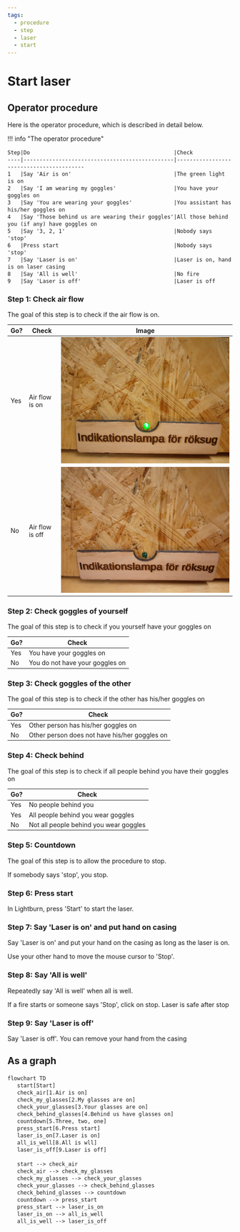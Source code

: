 ```yaml
---
tags:
  - procedure
  - step
  - laser
  - start
---
```


# Start laser

## Operator procedure

Here is the operator procedure, which is described in detail below.

!!! info "The operator procedure"

    Step|Do                                             |Check
    ----|-----------------------------------------------|-----------------------------------------
    1   |Say 'Air is on'                                |The green light is on
    2   |Say 'I am wearing my goggles'                  |You have your goggles on
    3   |Say 'You are wearing your goggles'             |You assistant has his/her goggles on
    4   |Say 'Those behind us are wearing their goggles'|All those behind you (if any) have goggles on
    5   |Say '3, 2, 1'                                  |Nobody says 'stop'
    6   |Press start                                    |Nobody says 'stop'
    7   |Say 'Laser is on'                              |Laser is on, hand is on laser casing
    8   |Say 'All is well'                              |No fire
    9   |Say 'Laser is off'                             |Laser is off


### Step 1: Check air flow

The goal of this step is to check if the air flow is on.

Go?   |Check          |Image
------|---------------|-----------------------------------------------------
Yes   |Air flow is on |![Air flow is on](laser_cutter_air_indicator_on.jpg)
No    |Air flow is off|![Air flow is off](laser_cutter_air_indicator_off.jpg)

### Step 2: Check goggles of yourself

The goal of this step is to check if you yourself have your goggles on

Go?   |Check
------|--------------------------------
Yes   |You have your goggles on
No    |You do not have your goggles on

### Step 3: Check goggles of the other

The goal of this step is to check if the other has his/her goggles on

Go?   |Check
------|--------------------------------
Yes   |Other person has his/her goggles on
No    |Other person does not have his/her goggles on

### Step 4: Check behind

The goal of this step is to check if all people behind you have their goggles on

Go?   |Check
------|--------------------------------
Yes   |No people behind you
Yes   |All people behind you wear goggles
No    |Not all people behind you wear goggles

### Step 5: Countdown

The goal of this step is to allow the procedure to stop.

If somebody says 'stop', you stop.

### Step 6: Press start

In Lightburn, press 'Start' to start the laser.

### Step 7: Say 'Laser is on' and put hand on casing

Say 'Laser is on' and put your hand on the casing
as long as the laser is on.

Use your other hand to move the mouse cursor to 'Stop'.

### Step 8: Say 'All is well'

Repeatedly say 'All is well' when all is well.

If a fire starts or someone says 'Stop', click on stop. Laser is safe after stop 

### Step 9: Say 'Laser is off'

Say 'Laser is off'. You can remove your hand from the casing

## As a graph

```mermaid
flowchart TD
   start[Start]
   check_air[1.Air is on]
   check_my_glasses[2.My glasses are on]
   check_your_glasses[3.Your glasses are on]
   check_behind_glasses[4.Behind us have glasses on]
   countdown[5.Three, two, one]
   press_start[6.Press start]
   laser_is_on[7.Laser is on]
   all_is_well[8.All is wll]
   laser_is_off[9.Laser is off]

   start --> check_air
   check_air --> check_my_glasses
   check_my_glasses --> check_your_glasses
   check_your_glasses --> check_behind_glasses
   check_behind_glasses --> countdown
   countdown --> press_start
   press_start --> laser_is_on
   laser_is_on --> all_is_well
   all_is_well --> laser_is_off
```
